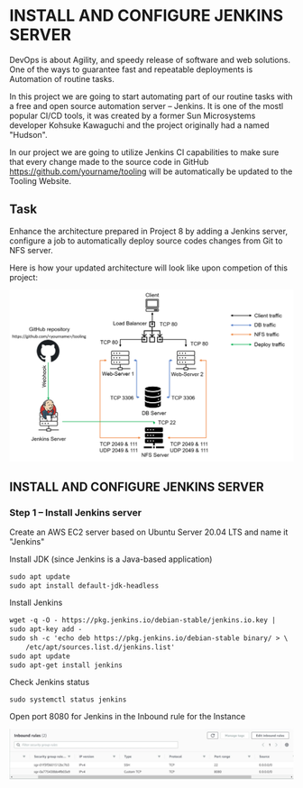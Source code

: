 # **INSTALL AND CONFIGURE JENKINS SERVER** #

DevOps is about Agility, and speedy release of software and web solutions. One of the ways to guarantee fast and repeatable deployments is Automation of routine tasks.

In this project we are going to start automating part of our routine tasks with a free and open source automation server – Jenkins. It is one of the mostl popular CI/CD tools, it was created by a former Sun Microsystems developer Kohsuke Kawaguchi and the project originally had a named "Hudson".

In our project we are going to utilize Jenkins CI capabilities to make sure that every change made to the source code in GitHub https://github.com/yourname/tooling will be automatically be updated to the Tooling Website.

## **Task** ##
Enhance the architecture prepared in Project 8 by adding a Jenkins server, configure a job to automatically deploy source codes changes from Git to NFS server.

Here is how your updated architecture will look like upon competion of this project:

![](add_jenkins.png)


## **INSTALL AND CONFIGURE JENKINS SERVER** ##

### **Step 1** – Install Jenkins server ###
Create an AWS EC2 server based on Ubuntu Server 20.04 LTS and name it "Jenkins"

Install JDK (since Jenkins is a Java-based application)
~~~
sudo apt update
sudo apt install default-jdk-headless
~~~
Install Jenkins
~~~
wget -q -O - https://pkg.jenkins.io/debian-stable/jenkins.io.key | sudo apt-key add -
sudo sh -c 'echo deb https://pkg.jenkins.io/debian-stable binary/ > \
    /etc/apt/sources.list.d/jenkins.list'
sudo apt update
sudo apt-get install jenkins
~~~

Check Jenkins status
~~~
sudo systemctl status jenkins
~~~

Open port 8080 for Jenkins in the Inbound rule for the Instance

![](open-8080.jpg)
